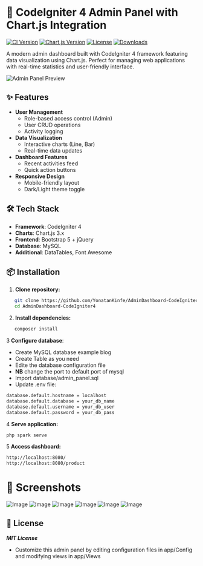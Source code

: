 # 🚀 CodeIgniter 4 Admin Panel with Chart.js Integration

[![CI Version](https://img.shields.io/badge/CodeIgniter-4.x-red?style=flat-square&logo=codeigniter)](https://codeigniter.com)
[![Chart.js Version](https://img.shields.io/badge/Chart.js-3.x-FF6384?style=flat-square&logo=chart.js)](https://www.chartjs.org)
[![License](https://img.shields.io/github/license/yourusername/reponame?style=flat-square)](LICENSE)
[![Downloads](https://img.shields.io/github/downloads/yourusername/reponame/total?style=flat-square)](https://github.com/yourusername/reponame/archive/main.zip)

A modern admin dashboard built with CodeIgniter 4 framework featuring data visualization using Chart.js. Perfect for managing web applications with real-time statistics and user-friendly interface.

![Admin Panel Preview](screenshots/dashboard-preview.png)

## ✨ Features

- **User Management**
  - Role-based access control (Admin)
  - User CRUD operations
  - Activity logging
- **Data Visualization**
  - Interactive charts (Line, Bar)
  - Real-time data updates
- **Dashboard Features**
  - Recent activities feed
  - Quick action buttons
- **Responsive Design**
  - Mobile-friendly layout
  - Dark/Light theme toggle

## 🛠️ Tech Stack

- **Framework**: CodeIgniter 4
- **Charts**: Chart.js 3.x
- **Frontend**: Bootstrap 5 + jQuery
- **Database**: MySQL
- **Additional**: DataTables, Font Awesome

## 📦 Installation

1. **Clone repository:**
```bash
   git clone https://github.com/YonatanKinfe/AdminDashboard-CodeIgniter4.git
   cd AdminDashboard-CodeIgniter4
```
2. **Install dependencies:**
```bash
   composer install
```
3 **Configure database**:
- Create MySQL database example blog
- Create Table as you need
- Edite the database configuration file
- **NB** change the port to default port of mysql
- Import database/admin_panel.sql
- Update .env file:
```bash
database.default.hostname = localhost
database.default.database = your_db_name
database.default.username = your_db_user
database.default.password = your_db_pass
```
4 **Serve application:**
```bash
php spark serve
```
5 **Access dashboard:**
```bash
http://localhost:8080/
http://localhost:8080/product
```
# 📸 Screenshots
![Image](https://github.com/user-attachments/assets/d26445f1-a888-4dc6-9c71-b7cb138591d4)
![Image](https://github.com/user-attachments/assets/3cddb9b8-a76b-4211-a8b1-f079308d0302)
![Image](https://github.com/user-attachments/assets/4c4fae5f-688f-4a5d-aae0-1d15da73c4a1)
![Image](https://github.com/user-attachments/assets/bb53aa0a-62e2-4e98-a120-2af5a0db65e0)
![Image](https://github.com/user-attachments/assets/9d997014-313f-43d6-8d56-362d9eb93fa9)
![Image](https://github.com/user-attachments/assets/45f5c872-b5f0-4142-937b-9945d15fa913)
## 📄 License
***MIT License***
+ Customize this admin panel by editing configuration files in app/Config and modifying views in app/Views
